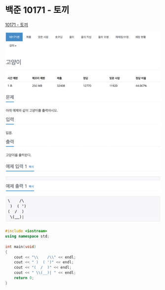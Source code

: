 # 백준 10171 - 토끼

[10171 - 토끼](https://www.acmicpc.net/problem/10171)

![](10171m.png)

```cpp
#include <iostream>
using namespace std;

int main(void)
{
    cout << "\\    /\\" << endl;
    cout << " )  ( ')" << endl;
    cout << "(  /  )" << endl;
    cout << " \\(__)| " << endl;
    return 0;
}
```
